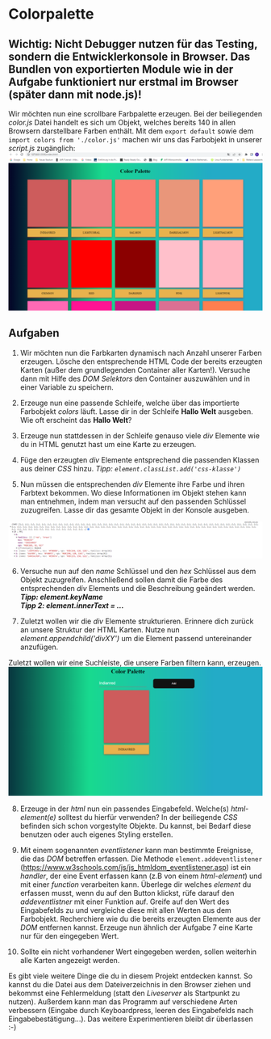 # Colorpalette

## Wichtig: Nicht Debugger nutzen für das Testing, sondern die Entwicklerkonsole in Browser. Das Bundlen von exportierten Module wie in der Aufgabe funktioniert nur erstmal im Browser (später dann mit node.js)!

Wir möchten nun eine scrollbare Farbpalette erzeugen. Bei der beiliegenden *color.js* Datei handelt es sich um Objekt, welches bereits 140 in allen Browsern darstellbare Farben enthält. Mit dem `export default` sowie dem `import colors from './color.js'` machen wir uns das Farbobjekt in unserer *script.js* zugänglich:   
![Überblick](./img/phase2.png)   


## Aufgaben

1. Wir möchten nun die Farbkarten dynamisch nach Anzahl unserer Farben erzeugen. Lösche den entsprechende HTML Code der bereits erzeugten Karten (außer dem grundlegenden Container aller Karten!). Versuche dann mit Hilfe des *DOM Selektors* den Container auszuwählen und in einer Variable zu speichern.

2. Erzeuge nun eine passende Schleife, welche über das importierte Farbobjekt *colors* läuft. Lasse dir in der Schleife **Hallo Welt** ausgeben. Wie oft erscheint das **Hallo Welt**?

3. Erzeuge nun stattdessen in der Schleife genauso viele *div* Elemente wie du in HTML genutzt hast um eine Karte zu erzeugen.

4. Füge den erzeugten *div* Elemente entsprechend die passenden Klassen aus deiner *CSS* hinzu. *Tipp: `element.classList.add('css-klasse')`*
 
5. Nun müssen die entsprechenden *div* Elemente ihre Farbe und ihren Farbtext bekommen. Wo diese Informationen im Objekt stehen kann man entnehmen, indem man versucht auf den passenden Schlüssel zuzugreifen. Lasse dir das gesamte Objekt in der Konsole ausgeben.

![Objekt](./img/phase22.png)


6. Versuche nun auf den *name* Schlüssel und den *hex* Schlüssel aus dem Objekt zuzugreifen. Anschließend sollen damit die Farbe des entsprechenden *div* Elements und die Beschreibung geändert werden. 
<em><strong><br>
    Tipp: element.keyName<br>
    Tipp 2: element.innerText = ...
</strong></em>

7. Zuletzt wollen wir die *div* Elemente strukturieren. Erinnere dich zurück an unsere Struktur der HTML Karten. Nutze nun *element.appendchild('divXY')* um die Element passend untereinander anzufügen.
   
Zuletzt wollen wir eine Suchleiste, die unsere Farben filtern kann, erzeugen.
![Suchleistenbild](img/phase3.png)

8. Erzeuge in der *html* nun ein passendes Eingabefeld. Welche(s) *html-element(e)* solltest du hierfür verwenden? In der beiliegende *CSS* befinden sich schon vorgestylte Objekte. Du kannst, bei Bedarf diese benutzen oder auch eigenes Styling erstellen.

9. Mit einem sogenannten *eventlistener* kann man bestimmte Ereignisse, die das *DOM* betreffen erfassen. Die Methode `element.addeventlistener` (https://www.w3schools.com/js/js_htmldom_eventlistener.asp) ist ein *handler*, der eine Event erfassen kann (z.B von einem *html-element*) und mit einer *function* verarbeiten kann.
Überlege dir welches *element* du erfassen musst, wenn du auf den Button klickst, rüfe darauf den *addeventlistner* mit einer Funktion auf.
Greife auf den Wert des Eingabefelds zu und vergleiche diese mit allen Werten aus dem Farbobjekt.
Recherchiere wie du die bereits erzeugten Elemente aus der *DOM* entfernen kannst.
Erzeuge nun ähnlich der Aufgabe 7 eine Karte nur für den eingegeben Wert. 

10. Sollte ein nicht vorhandener Wert eingegeben werden, sollen weiterhin alle Karten angezeigt werden. 

Es gibt viele weitere Dinge die du in diesem Projekt entdecken kannst. So kannst du die Datei aus dem Dateiverzeichnis in den Browser ziehen und bekommst eine Fehlermeldung (statt den *Liveserver* als Startpunkt zu nutzen). Außerdem kann man das Programm auf verschiedene Arten verbessern (Eingabe durch Keyboardpress, leeren des Eingabefelds nach Eingabebestätigung...). Das weitere Experimentieren bleibt dir überlassen :-)

 



